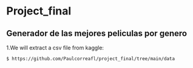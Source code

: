 # Project_final
## Generador de las mejores peliculas por genero
1.We will extract a csv file from kaggle:
```
$ https://github.com/Paulcorreafl/project_final/tree/main/data
```
